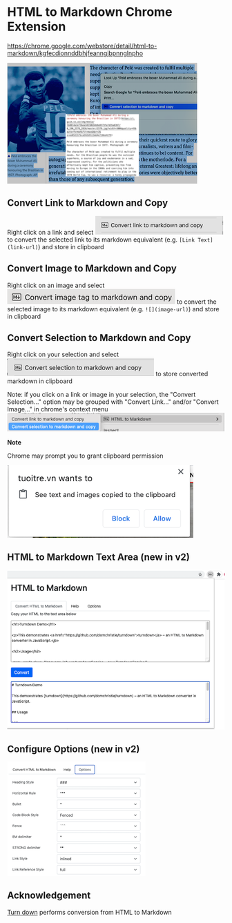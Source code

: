 # HTML to Markdown Chrome Extension

https://chrome.google.com/webstore/detail/html-to-markdown/kgfecdionnddbhjfeanngjbpnnglnpho

![](/screenshots/promotional-image-small.png)

## Convert Link to Markdown and Copy

Right click on a link and select ![Convert Link to Markdown and Copy](images/context-menu-copy-link.png) to convert the selected link to its markdown equivalent (e.g. `[Link Text](link-url)`) and store in clipboard

## Convert Image to Markdown and Copy

Right click on an image and select ![Convert Image to Markdown and Copy](images/context-menu-copy-image.png) to convert the selected image to its markdown equivalent (e.g. `![](image-url)`) and store in clipboard

## Convert Selection to Markdown and Copy

Right click on your selection and select ![Convert Selection to Markdown and Copy](images/context-menu-copy-selection.png) to store converted markdown in clipboard

Note: if you click on a link or image in your selection, the "Convert Selection..." option may be grouped with "Convert Link..." and/or "Convert Image..." in chrome's context menu ![Group context menu](images/context-menu-copy-selection-grouped.png)

**Note**

Chrome may prompt you to grant clipboard permission 

![Chrome clipboard permission prompt](images/chrome-permission-prompt.png)

## HTML to Markdown Text Area (new in v2)

![Converter](images/html-to-markdown-converter.png)

## Configure Options (new in v2)

![options](images/options.png)

## Acknowledgement

[Turn down](https://github.com/domchristie/turndown) performs conversion from HTML to Markdown
